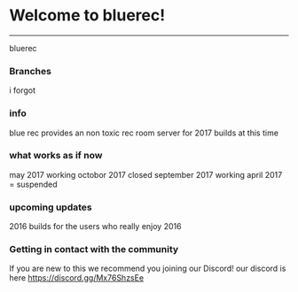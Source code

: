 # Welcome to bluerec!
---
bluerec

### Branches
i forgot

### info
blue rec provides an non toxic rec room server for 2017 builds at this time


### what works as if now

may 2017 working
octobor 2017 closed
september 2017 working
april 2017 = suspended

### upcoming updates
2016 builds for the users who really enjoy 2016

### Getting in contact with the community

If you are new to this we recommend you joining our Discord!
our discord is here
https://discord.gg/Mx76ShzsEe
